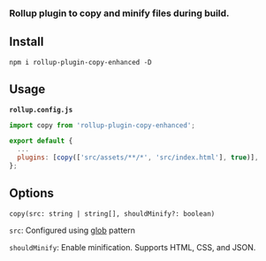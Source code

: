 ### Rollup plugin to copy and minify files during build.

## Install

```console
npm i rollup-plugin-copy-enhanced -D
```

## Usage


**`rollup.config.js`**

```js
import copy from 'rollup-plugin-copy-enhanced';

export default {
  ...
  plugins: [copy(['src/assets/**/*', 'src/index.html'], true)],
};
```
## Options

`copy(src: string | string[], shouldMinify?: boolean)`

`src`: Configured using [glob](https://github.com/isaacs/node-glob) pattern

`shouldMinify`: Enable minification. Supports HTML, CSS, and JSON.

